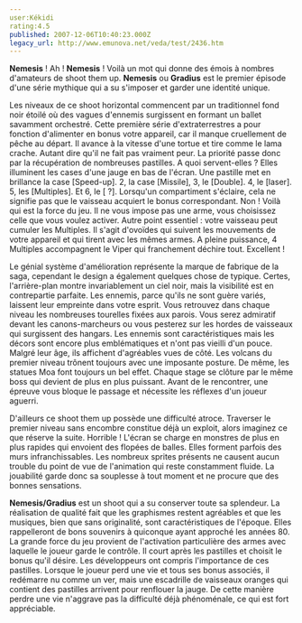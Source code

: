 ```yaml
---
user:Kékidi
rating:4.5
published: 2007-12-06T10:40:23.000Z
legacy_url: http://www.emunova.net/veda/test/2436.htm
---
```

**Nemesis** ! Ah ! **Nemesis** ! Voilà un mot qui donne des émois à nombres d'amateurs de shoot them up. **Nemesis** ou **Gradius** est le premier épisode d'une série mythique qui a su s'imposer et garder une identité unique.  

  

Les niveaux de ce shoot horizontal commencent par un traditionnel fond noir étoilé où des vagues d'ennemis surgissent en formant un ballet savamment orchestré. Cette première série d'extraterrestres a pour fonction d'alimenter en bonus votre appareil, car il manque cruellement de pêche au départ. Il avance à la vitesse d'une tortue et tire comme le lama crache. Autant dire qu'il ne fait pas vraiment peur. La priorité passe donc par la récupération de nombreuses pastilles. A quoi servent-elles ? Elles illuminent les cases d'une jauge en bas de l'écran. Une pastille met en brillance la case \[Speed-up\]. 2, la case \[Missile\], 3, le \[Double\]. 4, le \[laser\]. 5, les \[Multiples\]. Et 6, le \[ ?\]. Lorsqu'un compartiment s'éclaire, cela ne signifie pas que le vaisseau acquiert le bonus correspondant. Non ! Voilà qui est la force du jeu. Il ne vous impose pas une arme, vous choisissez celle que vous voulez activer. Autre point essentiel : votre vaisseau peut cumuler les Multiples. Il s'agit d'ovoïdes qui suivent les mouvements de votre appareil et qui tirent avec les mêmes armes. A pleine puissance, 4 Multiples accompagnent le Viper qui franchement déchire tout. Excellent !  

  

Le génial système d'amélioration représente la marque de fabrique de la saga, cependant le design a également quelques chose de typique. Certes, l'arrière-plan montre invariablement un ciel noir, mais la visibilité est en contrepartie parfaite. Les ennemis, parce qu'ils ne sont guère variés, laissent leur empreinte dans votre esprit. Vous retrouvez dans chaque niveau les nombreuses tourelles fixées aux parois. Vous serez admiratif devant les canons-marcheurs ou vous pesterez sur les hordes de vaisseaux qui surgissent des hangars. Les ennemis sont caractéristiques mais les décors sont encore plus emblématiques et n'ont pas vieilli d'un pouce. Malgré leur âge, ils affichent d'agréables vues de côté. Les volcans du premier niveau trônent toujours avec une imposante posture. De même, les statues Moa font toujours un bel effet. Chaque stage se clôture par le même boss qui devient de plus en plus puissant. Avant de le rencontrer, une épreuve vous bloque le passage et nécessite les réflexes d'un joueur aguerri.  

  

D'ailleurs ce shoot them up possède une difficulté atroce. Traverser le premier niveau sans encombre constitue déjà un exploit, alors imaginez ce que réserve la suite. Horrible ! L'écran se charge en monstres de plus en plus rapides qui envoient des flopées de balles. Elles forment parfois des murs infranchissables. Les nombreux sprites présents ne causent aucun trouble du point de vue de l'animation qui reste constamment fluide. La jouabilité garde donc sa souplesse à tout moment et ne procure que des bonnes sensations.  

  

**Nemesis/Gradius** est un shoot qui a su conserver toute sa splendeur. La réalisation de qualité fait que les graphismes restent agréables et que les musiques, bien que sans originalité, sont caractéristiques de l'époque. Elles rappelleront de bons souvenirs à quiconque ayant approché les années 80\. La grande force du jeu provient de l'activation particulière des armes avec laquelle le joueur garde le contrôle. Il court après les pastilles et choisit le bonus qu'il désire. Les développeurs ont compris l'importance de ces pastilles. Lorsque le joueur perd une vie et tous ses bonus associés, il redémarre nu comme un ver, mais une escadrille de vaisseaux oranges qui contient des pastilles arrivent pour renflouer la jauge. De cette manière perdre une vie n'aggrave pas la difficulté déjà phénoménale, ce qui est fort appréciable.